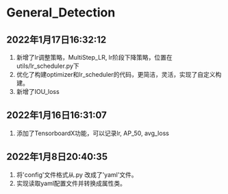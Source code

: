 # General_Detection

## 2022年1月17日16:32:12
1. 新增了lr调整策略，MultiStep_LR, lr阶段下降策略，位置在utils/lr_scheduler.py下
2. 优化了构建optimizer和lr_scheduler的代码，更简洁，灵活，实现了自定义构建。
3. 新增了IOU_loss

## 2022年1月16日16:31:07
1. 添加了TensorboardX功能，可以记录lr, AP_50, avg_loss

## 2022年1月8日20:40:35

1. 将'config'文件格式从.py 改成了'yaml'文件。
2. 实现读取yaml配置文件并转换成属性类。

